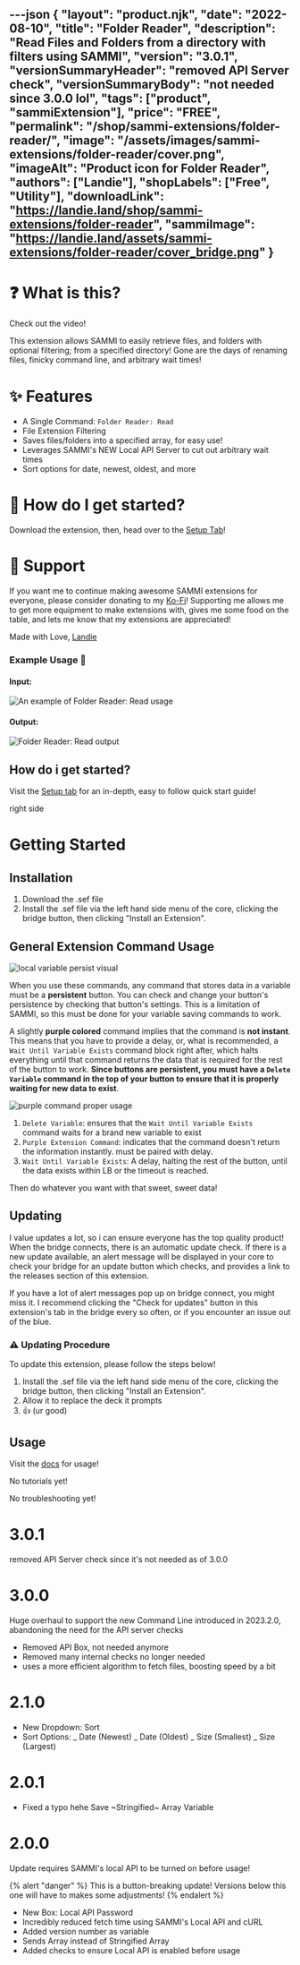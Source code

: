 ---json
{
  "layout": "product.njk",
  "date": "2022-08-10",
  "title": "Folder Reader",
  "description": "Read Files and Folders from a directory with filters using SAMMI",
  "version": "3.0.1",
  "versionSummaryHeader": "removed API Server check",
  "versionSummaryBody": "not needed since 3.0.0 lol",
  "tags": ["product", "sammiExtension"],
  "price": "FREE",
  "permalink": "/shop/sammi-extensions/folder-reader/",
  "image": "/assets/images/sammi-extensions/folder-reader/cover.png",
  "imageAlt": "Product icon for Folder Reader",
  "authors": ["Landie"],
  "shopLabels": ["Free", "Utility"],
  "downloadLink": "https://landie.land/shop/sammi-extensions/folder-reader",
  "sammiImage": "https://landie.land/assets/sammi-extensions/folder-reader/cover_bridge.png"
}
---
<!--overview start-->

# ❓ What is this?

Check out the video!

This extension allows SAMMI to easily retrieve files, and folders with optional filtering; from a specified directory! Gone are the days of renaming files, finicky command line, and arbitrary wait times!

# ✨ Features

- A Single Command: `Folder Reader: Read`
- File Extension Filtering
- Saves files/folders into a specified array, for easy use!
- Leverages SAMMI's NEW Local API Server to cut out arbitrary wait times
- Sort options for date, newest, oldest, and more

# 🌟 How do I get started?

Download the extension, then, head over to the [Setup Tab](#setup)!

# 💚 Support

If you want me to continue making awesome SAMMI extensions for everyone, please consider donating to my [Ko-Fi](https://ko-fi.com/landie)! Supporting me allows me to get more equipment to make extensions with, gives me some food on the table, and lets me know that my extensions are appreciated!

Made with Love, [Landie](https://landie.land)

### Example Usage 📝

#### Input:

![An example of Folder Reader: Read usage](./folder-reader-1.png)

#### Output:

![Folder Reader: Read output](./folder-reader-2.png)

## How do i get started?

Visit the [Setup tab](#setup) for an in-depth, easy to follow quick start guide!

<!--overview end-->
<!-- more -->
<!--overview right start-->
right side
<!--overview right end-->
<!-- more -->
<!--setup start-->

# Getting Started

## Installation

1.  Download the .sef file
2.  Install the .sef file via the left hand side menu of the core, clicking the bridge button, then clicking "Install an Extension".

## General Extension Command Usage

![local variable persist visual](./command-usage-1.png)

When you use these commands, any command that stores data in a variable must be a **persistent** button. You can check and change your button's persistence by checking that button's settings. This is a limitation of SAMMI, so this must be done for your variable saving commands to work.

A slightly **purple colored** command implies that the command is **not instant**. This means that you have to provide a delay, or, what is recommended, a `Wait Until Variable Exists` command block right after, which halts everything until that command returns the data that is required for the rest of the button to work. **Since buttons are persistent, you must have a `Delete Variable` command in the top of your button to ensure that it is properly waiting for new data to exist**.

![purple command proper usage](./command-usage-2.png)

1.  `Delete Variable`: ensures that the `Wait Until Variable Exists` command waits for a brand new variable to exist
2.  `Purple Extension Command`: indicates that the command doesn't return the information instantly. must be paired with delay.
3.  `Wait Until Variable Exists`: A delay, halting the rest of the button, until the data exists within LB or the timeout is reached.

Then do whatever you want with that sweet, sweet data!

## Updating

I value updates a lot, so i can ensure everyone has the top quality product! When the bridge connects, there is an automatic update check. If there is a new update available, an alert message will be displayed in your core to check your bridge for an update button which checks, and provides a link to the releases section of this extension.

If you have a lot of alert messages pop up on bridge connect, you might miss it. I recommend clicking the "Check for updates" button in this extension's tab in the bridge every so often, or if you encounter an issue out of the blue.

### ⚠ Updating Procedure

To update this extension, please follow the steps below!

1.  Install the .sef file via the left hand side menu of the core, clicking the bridge button, then clicking "Install an Extension".
2.  Allow it to replace the deck it prompts
3.  👍 (ur good)

## Usage

Visit the [docs](#documentation) for usage!

<!--setup end-->

<!-- more -->

<!--tutorials start-->

No tutorials yet!

<!--tutorials end-->

<!-- more -->
<!--troubleshooting start-->

No troubleshooting yet!

<!--troubleshooting end-->
<!-- more -->
<!--patchnotes start-->

# 3.0.1

removed API Server check since it's not needed as of 3.0.0

# 3.0.0

Huge overhaul to support the new Command Line introduced in 2023.2.0, abandoning the need for the API server checks

- Removed API Box, not needed anymore
- Removed many internal checks no longer needed
- uses a more efficient algorithm to fetch files, boosting speed by a bit

# 2.1.0

- New Dropdown: Sort
- Sort Options:
  _ Date (Newest)
  _ Date (Oldest)
  _ Size (Smallest)
  _ Size (Largest)

# 2.0.1

- Fixed a typo hehe Save ~Stringified~ Array Variable

# 2.0.0

Update requires SAMMI's local API to be turned on before usage!

{% alert "danger" %}
This is a button-breaking update! Versions below this one will have to makes some adjustments!
{% endalert %}

- New Box: Local API Password
- Incredibly reduced fetch time using SAMMI's Local API and cURL
- Added version number as variable
- Sends Array instead of Stringified Array
- Added checks to ensure Local API is enabled before usage
<!--patchnotes end-->
